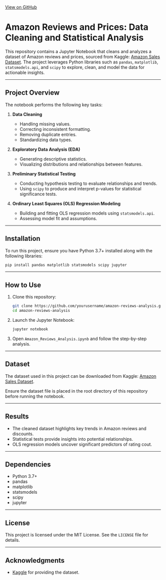 [View on GitHub](./amazon-reviews.ipynb)

# Amazon Reviews and Prices: Data Cleaning and Statistical Analysis

This repository contains a Jupyter Notebook that cleans and analyzes a dataset of Amazon reviews and prices, sourced from Kaggle: [Amazon Sales Dataset](https://www.kaggle.com/datasets/karkavelrajaj/amazon-sales-dataset/data). The project leverages Python libraries such as `pandas`, `matplotlib`, `statsmodels.api`, and `scipy` to explore, clean, and model the data for actionable insights.

---

## Project Overview

The notebook performs the following key tasks:

1. **Data Cleaning**
   - Handling missing values.
   - Correcting inconsistent formatting.
   - Removing duplicate entries.
   - Standardizing data types.

2. **Exploratory Data Analysis (EDA)**
   - Generating descriptive statistics.
   - Visualizing distributions and relationships between features.

3. **Preliminary Statistical Testing**
   - Conducting hypothesis testing to evaluate relationships and trends.
   - Using `scipy` to produce and interpret p-values for statistical significance tests.

4. **Ordinary Least Squares (OLS) Regression Modeling**
   - Building and fitting OLS regression models using `statsmodels.api`.
   - Assessing model fit and assumptions.

---

## Installation

To run this project, ensure you have Python 3.7+ installed along with the following libraries:

```bash
pip install pandas matplotlib statsmodels scipy jupyter
```

---

## How to Use

1. Clone this repository:

   ```bash
   git clone https://github.com/yourusername/amazon-reviews-analysis.git
   cd amazon-reviews-analysis
   ```

2. Launch the Jupyter Notebook:

   ```bash
   jupyter notebook
   ```

3. Open `Amazon_Reviews_Analysis.ipynb` and follow the step-by-step analysis.

---

## Dataset

The dataset used in this project can be downloaded from Kaggle: [Amazon Sales Dataset](https://www.kaggle.com/datasets/karkavelrajaj/amazon-sales-dataset/data).

Ensure the dataset file is placed in the root directory of this repository before running the notebook.

---

## Results

- The cleaned dataset highlights key trends in Amazon reviews and discounts.
- Statistical tests provide insights into potential relationships.
- OLS regression models uncover significant predictors of rating cout.

---

## Dependencies

- Python 3.7+
- pandas
- matplotlib
- statsmodels
- scipy
- jupyter

---

## License

This project is licensed under the MIT License. See the `LICENSE` file for details.

---

## Acknowledgments

- [Kaggle](https://www.kaggle.com) for providing the dataset.


